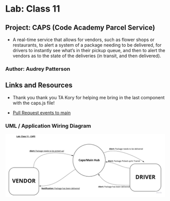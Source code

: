 # Lab: Class 11

## Project: CAPS (Code Academy Parcel Service)

- A real-time service that allows for vendors, such as flower shops or restaurants, to alert a system of a package needing to be delivered, for drivers to instantly see what’s in their pickup queue, and then to alert the vendors as to the state of the deliveries (in transit, and then delivered).

### Author: Audrey Patterson

## Links and Resources

- Thank you thank you TA Kory for helping me bring in the last component with the caps.js file!

- [Pull Request events to main](https://github.com/arpatterson31/caps/pull/1)

### UML / Application Wiring Diagram

![Lab 11 UML](assets/lab11-uml.jpg)
